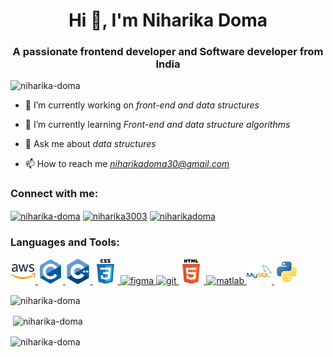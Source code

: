 <h1 align="center">Hi 👋, I'm Niharika Doma</h1>
<h3 align="center">A passionate frontend developer and Software developer from India</h3>

<p align="left"> <img src="https://komarev.com/ghpvc/?username=niharika-doma&label=Profile%20views&color=0e75b6&style=flat" alt="niharika-doma" /> </p>

- 🔭 I’m currently working on *front-end and data structures*

- 🌱 I’m currently learning *Front-end and data structure algorithms*

- 💬 Ask me about *data structures*

- 📫 How to reach me *niharikadoma30@gmail.com*

<h3 align="left">Connect with me:</h3>
<p align="left">
<a href="https://linkedin.com/in/niharika-doma" target="blank"><img align="center" src="https://raw.githubusercontent.com/rahuldkjain/github-profile-readme-generator/master/src/images/icons/Social/linked-in-alt.svg" alt="niharika-doma" height="30" width="40" /></a>
<a href="https://www.codechef.com/users/niharika3003" target="blank"><img align="center" src="https://cdn.jsdelivr.net/npm/simple-icons@3.1.0/icons/codechef.svg" alt="niharika3003" height="30" width="40" /></a>
<a href="https://www.leetcode.com/niharikadoma" target="blank"><img align="center" src="https://raw.githubusercontent.com/rahuldkjain/github-profile-readme-generator/master/src/images/icons/Social/leet-code.svg" alt="niharikadoma" height="30" width="40" /></a>
</p>

<h3 align="left">Languages and Tools:</h3>
<p align="left"> <a href="https://aws.amazon.com" target="_blank" rel="noreferrer"> <img src="https://raw.githubusercontent.com/devicons/devicon/master/icons/amazonwebservices/amazonwebservices-original-wordmark.svg" alt="aws" width="40" height="40"/> </a> <a href="https://www.cprogramming.com/" target="_blank" rel="noreferrer"> <img src="https://raw.githubusercontent.com/devicons/devicon/master/icons/c/c-original.svg" alt="c" width="40" height="40"/> </a> <a href="https://www.w3schools.com/cpp/" target="_blank" rel="noreferrer"> <img src="https://raw.githubusercontent.com/devicons/devicon/master/icons/cplusplus/cplusplus-original.svg" alt="cplusplus" width="40" height="40"/> </a> <a href="https://www.w3schools.com/css/" target="_blank" rel="noreferrer"> <img src="https://raw.githubusercontent.com/devicons/devicon/master/icons/css3/css3-original-wordmark.svg" alt="css3" width="40" height="40"/> </a> <a href="https://www.figma.com/" target="_blank" rel="noreferrer"> <img src="https://www.vectorlogo.zone/logos/figma/figma-icon.svg" alt="figma" width="40" height="40"/> </a> <a href="https://git-scm.com/" target="_blank" rel="noreferrer"> <img src="https://www.vectorlogo.zone/logos/git-scm/git-scm-icon.svg" alt="git" width="40" height="40"/> </a> <a href="https://www.w3.org/html/" target="_blank" rel="noreferrer"> <img src="https://raw.githubusercontent.com/devicons/devicon/master/icons/html5/html5-original-wordmark.svg" alt="html5" width="40" height="40"/> </a> <a href="https://www.mathworks.com/" target="_blank" rel="noreferrer"> <img src="https://upload.wikimedia.org/wikipedia/commons/2/21/Matlab_Logo.png" alt="matlab" width="40" height="40"/> </a> <a href="https://www.mysql.com/" target="_blank" rel="noreferrer"> <img src="https://raw.githubusercontent.com/devicons/devicon/master/icons/mysql/mysql-original-wordmark.svg" alt="mysql" width="40" height="40"/> </a> <a href="https://www.python.org" target="_blank" rel="noreferrer"> <img src="https://raw.githubusercontent.com/devicons/devicon/master/icons/python/python-original.svg" alt="python" width="40" height="40"/> </a> </p>

<p><img align="center" src="https://github-readme-stats.vercel.app/api/top-langs?username=niharika-doma&show_icons=true&locale=en&layout=compact" alt="niharika-doma" /></p>

<p>&nbsp;<img align="center" src="https://github-readme-stats.vercel.app/api?username=niharika-doma&show_icons=true&locale=en" alt="niharika-doma" /></p>

<p><img align="center" src="https://github-readme-streak-stats.herokuapp.com/?user=niharika-doma&" alt="niharika-doma" /></p>
